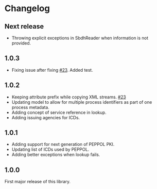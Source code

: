 # Changelog


## Next release

* Throwing explicit exceptions in SbdhReader when information is not provided.


## 1.0.3

* Fixing issue after fixing [#23](https://github.com/difi/vefa-peppol/issues/23). Added test.


## 1.0.2

* Keeping attribute prefix while copying XML streams. [#23](https://github.com/difi/vefa-peppol/issues/23)
* Updating model to allow for multiple process identifiers as part of one process metadata.
* Adding concept of service reference in lookup.
* Adding issuing agencies for ICDs.


## 1.0.1

* Adding support for next generation of PEPPOL PKI.
* Updating list of ICDs used by PEPPOL.
* Adding better exceptions when lookup fails.


## 1.0.0

First major release of this library.